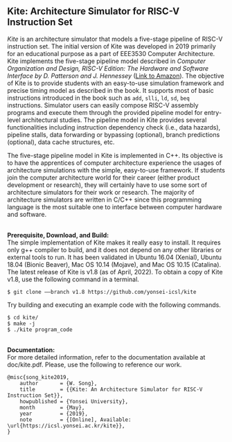 ## Kite: Architecture Simulator for RISC-V Instruction Set
*Kite* is an architecture simulator that models a five-stage pipeline of RISC-V instruction set.
The initial version of Kite was developed in 2019 primarily for an educational purpose as a part of EEE3530 Computer Architecture.
Kite implements the five-stage pipeline model described in *Computer Organization and Design, RISC-V Edition: The Hardware and Software Interface by D. Patterson and J. Hennessey* ([Link to Amazon](https://www.amazon.com/Computer-Organization-Design-RISC-V-Architecture/dp/0128122757)).
The objective of Kite is to provide students with an easy-to-use simulation framework and precise timing model as described in the book.
It supports most of basic instructions introduced in the book such as `add`, `slli`, `ld`, `sd`, `beq` instructions.
Simulator users can easily compose RISC-V assembly programs and execute them through the provided pipeline model for entry-level architectural studies.
The pipeline model in Kite provides several functionalities including instruction dependency check (i.e., data hazards), pipeline stalls, data forwarding or bypassing (optional), branch predictions (optional), data cache structures, etc.

The five-stage pipeline model in Kite is implemented in C++.
Its objective is to have the apprentices of computer architecture experience the usages of architecture simulations with the simple, easy-to-use framework.
If students join the computer architecture world for their career (either product development or research), they will certainly have to use some sort of architecture simulators for their work or research.
The majority of architecture simulators are written in C/C++ since this programming language is the most suitable one to interface between computer hardware and software.

\
**Prerequisite, Download, and Build:**\
The simple implementation of Kite makes it really easy to install.
It requires only g++ compiler to build, and it does not depend on any other libraries or external tools to run.
It has been validated in Ubuntu 16.04 (Xenial), Ubuntu 18.04 (Bionic Beaver), Mac OS 10.14 (Mojave), and Mac OS 10.15 (Catalina).
The latest release of Kite is v1.8 (as of April, 2022). To obtain a copy of Kite v1.8, use the following command in a terminal.
```
$ git clone ––branch v1.8 https://github.com/yonsei-icsl/kite
```

Try building and executing an example code with the following commands.
```
$ cd kite/
$ make -j
$ ./kite program_code
```

\
**Documentation:**\
For more detailed information, refer to the documentation available at doc/kite.pdf. Please, use the following to reference our work.
```
@misc{song_kite2019,
    author       = {W. Song},
    title        = {{Kite: An Architecture Simulator for RISC-V Instruction Set}},
    howpublished = {Yonsei University},
    month        = {May},
    year         = {2019},
    note         = {[Online], Available: \url{https://icsl.yonsei.ac.kr/kite}},
}
```

